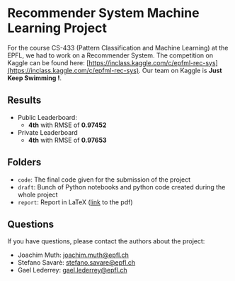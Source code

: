 # Recommender System Machine Learning Project
For the course CS-433 (Pattern Classification and Machine Learning) at the EPFL, we had to work on a Recommender System. The competition on Kaggle can be found here: [https://inclass.kaggle.com/c/epfml-rec-sys](https://inclass.kaggle.com/c/epfml-rec-sys). Our team on Kaggle is **Just Keep Swimming !**.

## Results

* Public Leaderboard:
  - **4th** with RMSE of **0.97452**
* Private Leaderboard
  - **4th** with RMSE of **0.97653**
  
## Folders

* `code`: The final code given for the submission of the project
* `draft`: Bunch of Python notebooks and python code created during the whole project
* `report`: Report in LaTeX ([link](report/PCML_Project2.pdf) to the pdf)

## Questions
If you have questions, please contact the authors about the project:
* Joachim Muth: joachim.muth@epfl.ch
* Stefano Savarè: stefano.savare@epfl.ch
* Gael Lederrey: gael.lederrey@epfl.ch

